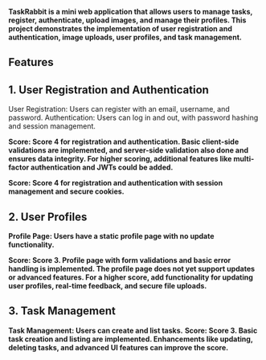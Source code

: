 **TaskRabbit is a mini web application that allows users to manage tasks, register, authenticate, upload images, and manage their profiles. This project demonstrates the implementation of user registration and authentication, image uploads, user profiles, and task management.**

## Features
## 1. User Registration and Authentication
User Registration: Users can register with an email, username, and password.
Authentication: Users can log in and out, with password hashing and session management.

**Score: Score 4 for registration and authentication. Basic client-side validations are implemented, and server-side validation also done and ensures data integrity. For higher scoring, additional features like multi-factor authentication and JWTs could be added.**

**Score: Score 4 for registration and authentication with session management and secure cookies.**

## 2. User Profiles
**Profile Page: Users have a static profile page with no update functionality.**

**Score: Score 3. Profile page with form validations and basic error handling is implemented. The profile page does not yet support updates or advanced features. For a higher score, add functionality for updating user profiles, real-time feedback, and secure file uploads.**

## 3. Task Management
**Task Management: Users can create and list tasks.**
**Score: Score 3. Basic task creation and listing are implemented. Enhancements like updating, deleting tasks, and advanced UI features can improve the score.**
